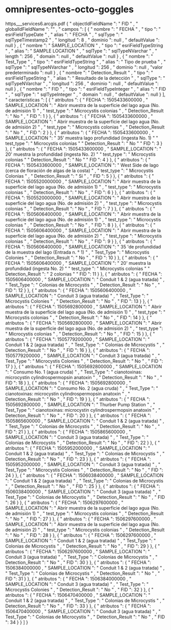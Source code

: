 # omnipresentes-octo-goggles
https___services6.arcgis.pdf
{
" objectIdFieldName ":  " FID " , 
" globalIdFieldName ":  "" ,
" campos ":  [
{
" nombre ":  " FECHA " , 
" tipo ":  " esriFieldTypeDate " , 
" alias ":  " FECHA " , 
" sqlType ":  " sqlTypeTimestamp2 " , 
" longitud ":  8 , 
" dominio ":  null , 
" defaultValue ":  null
 } ,
{
" nombre ":  " SAMPLE_LOCATION " , 
" tipo ":  " esriFieldTypeString " , 
" alias ":  " SAMPLE LOCATION " , 
" sqlType ":  " sqlTypeNVarchar " , 
" length ":  256 , 
" domain ":  null , 
" defaultValue ":  null
 } ,
{
" nombre ":  " Test_Type " , 
" tipo ":  " esriFieldTypeString " , 
" alias ":  " Tipo de prueba " , 
" sqlType ":  " sqlTypeNVarchar " , 
" longitud ":  256 , 
" dominio ":  null , 
"valor predeterminado ":  null
 } ,
{
" nombre ":  " Detection_Result " , 
" tipo ":  " esriFieldTypeString " , 
" alias ":  " Resultado de la detección " , 
" sqlType ":  " sqlTypeNVarchar " , 
" longitud ":  256 , 
" dominio ":  null , 
" defaultValue ":  null
 } ,
{
" nombre ":  " FID " , 
" tipo ":  " esriFieldTypeInteger " , 
" alias ":  " FID " , 
" sqlType ":  " sqlTypeInteger " , 
" domain ":  null , 
" defaultValue ":  null
 }
 ],
" características ":  [
{
" atributos ":  {
" FECHA ":  1505433600000 , 
" SAMPLE_LOCATION ":  " Abrir muestra de la superficie del lago agua (No. de admisión 1) " , 
" test_type ":  " Microcystis colonias " , 
" Detection_Result ":  " No " , 
" FID ":  1
 }
 },
{
" atributos ":  {
" FECHA ":  1505433600000 , 
" SAMPLE_LOCATION ":  " Abrir muestra de la superficie del lago agua (No. de admisión 2) " , 
" test_type ":  " Microcystis colonias " , 
" Detection_Result ":  " No " , 
" FID ":  2
 }
 },
{
" atributos ":  {
" FECHA ":  1505433600000 , 
" SAMPLE_LOCATION ":  " 35' muestra lago profundidad (ingesta No. 1) "
 " test_type ":  " Microcystis colonias "
 " Detection_Result ":  " No "
 " FID ":  3
 }
 },
{
" atributos ":  {
" FECHA ":  1505433600000 , 
" SAMPLE_LOCATION ":  " 20' muestra la profundidad (ingesta No. 2) "
 " test_type ":  " Microcystis colonias "
 " Detection_Result ":  " No "
 " FID ":  4
 }
 },
{
" atributos ":  {
" FECHA ":  1505433600000 , 
" SAMPLE_LOCATION ":  " West Side de lago (cerca de floración de algas de la costa) " , 
" test_type ":  " Microcystis Colonias " , 
" Detection_Result ":  " Sí " , 
" FID ":  5
 }
 },
{
" atributos ":  {
" FECHA ":  1505520000000 , 
" SAMPLE_LOCATION ":  " Abrir muestra de la superficie del lago agua (No. de admisión 1) " , 
" test_type ":  " Microcystis colonias " , 
" Detection_Result ":  " No " , 
" FID ":  6
 }
 },
{
" atributos ":  {
" FECHA ":  1505520000000 , 
" SAMPLE_LOCATION ":  " Abrir muestra de la superficie del lago agua (No. de admisión 2) " , 
" test_type ":  " Microcystis colonias " , 
" Detection_Result ":  " No " , 
" FID ":  7
 }
 },
{
" atributos ":  {
" FECHA ":  1505606400000 , 
" SAMPLE_LOCATION ":  " Abrir muestra de la superficie del lago agua (No. de admisión 1) " , 
" test_type ":  " Microcystis colonias " , 
" Detection_Result ":  " No " , 
" FID ":  8
 }
 },
{
" atributos ":  {
" FECHA ":  1505606400000 , 
" SAMPLE_LOCATION ":  " Abrir muestra de la superficie del lago agua (No. de admisión 2) " , 
" test_type ":  " Microcystis colonias " , 
" Detection_Result ":  " No " , 
" FID ":  9
 }
 },
{
" atributos ":  {
" FECHA ":  1505606400000 , 
" SAMPLE_LOCATION ":  " 35 'de profundidad de la muestra del lago (Entrada n. ° 1) " , 
" Test_Type ":  " Microcystis Colonies " , 
" Detection_Result ":  " No " , 
" FID ":  10
 }
 },
{
" atributos ":  {
" FECHA ":  1505606400000 , 
" SAMPLE_LOCATION ":  " 20' muestra la profundidad (ingesta No. 2) "
 " test_type ":  " Microcystis colonias "
 " Detection_Result ":  " 2 colonias "
 " FID ":  11
 }
 },
{
" atributos ":  {
" FECHA ":  1505606400000 , 
" SAMPLE_LOCATION ":  " Conduit 1 & 2 (agua tratada) " , 
" Test_Type ":  " Colonias de Microcystis " , 
" Detection_Result ":  " No " , 
" FID ":  12
 }
 },
{
" atributos ":  {
" FECHA ":  1505606400000 , 
" SAMPLE_LOCATION ":  " Conduit 3 (agua tratada) " , 
" Test_Type ":  " Microcystis Colonies " , 
" Detection_Result ":  " No " , 
" FID ":  13
 }
 },
{
" atributos ":  {
" FECHA ":  1505692800000 , 
" SAMPLE_LOCATION ":  " Abrir muestra de la superficie del lago agua (No. de admisión 1) " , 
" test_type ":  " Microcystis colonias " , 
" Detection_Result ":  " No " , 
" FID ":  14
 }
 },
{
" atributos ":  {
" FECHA ":  1505692800000 , 
" SAMPLE_LOCATION ":  " Abrir muestra de la superficie del lago agua (No. de admisión 2) " , 
" test_type ":  " Microcystis colonias " , 
" Detection_Result ":  " No " , 
" FID ":  15
 }
 },
{
" atributos ":  {
" FECHA ":  1505779200000 , 
" SAMPLE_LOCATION ":  " Conduit 1 & 2 (agua tratada) " , 
" Test_Type ":  " Colonias de Microcystis " , 
" Detection_Result ":  " No " , 
" FID ":  16
 }
 },
{
" atributos ":  {
" FECHA ":  1505779200000 , 
" SAMPLE_LOCATION ":  " Conduit 3 (agua tratada) " , 
" Test_Type ":  " Microcystis Colonies " , 
" Detection_Result ":  " No " , 
" FID ":  17
 }
 },
{
" atributos ":  {
" FECHA ":  1505692800000 , 
" SAMPLE_LOCATION ":  " Consumo No. 1 (agua cruda) " , 
" Test_Type ":  " cianotoxinas: microcystin cylindrospermopsin anatoxin " , 
" Detection_Result ":  " No " , 
" FID ":  18
 }
 },
{
" atributos ":  {
" FECHA ":  1505692800000 , 
" SAMPLE_LOCATION ":  " Consumo No. 2 (agua cruda) " , 
" Test_Type ":  " cianotoxinas: microcystin cylindrospermopsin anatoxin " , 
" Detection_Result ":  " No " , 
" FID ":  19
 }
 },
{
" atributos ":  {
" FECHA ":  1505692800000 , 
" SAMPLE_LOCATION ":  " Thurber Pump Station " , 
" Test_Type ":  " cianotoxinas: microcystin cylindrospermopsin anatoxin " , 
" Detection_Result ":  " No " , 
" FID ":  20
 }
 },
{
" atributos ":  {
" FECHA ":  1505865600000 , 
" SAMPLE_LOCATION ":  " Conduit 1 & 2 (agua tratada) " , 
" Test_Type ":  " Colonias de Microcystis " , 
" Detection_Result ":  " No " , 
" FID ":  21
 }
 },
{
" atributos ":  {
" FECHA ":  1505865600000 , 
" SAMPLE_LOCATION ":  " Conduit 3 (agua tratada) " , 
" Test_Type ":  " Colonias de Microcystis " , 
" Detection_Result ":  " No " , 
" FID ":  22
 }
 },
{
" atributos ":  {
" FECHA ":  1505952000000 , 
" SAMPLE_LOCATION ":  " Conduit 1 & 2 (agua tratada) " , 
" Test_Type ":  " Colonias de Microcystis " , 
" Detection_Result ":  " No " , 
" FID ":  23
 }
 },
{
" atributos ":  {
" FECHA ":  1505952000000 , 
" SAMPLE_LOCATION ":  " Conduit 3 (agua tratada) " , 
" Test_Type ":  " Microcystis Colonies " , 
" Detection_Result ":  " No " , 
" FID ":  24
 }
 },
{
" atributos ":  {
" FECHA ":  1506038400000 , 
" SAMPLE_LOCATION ":  " Conduit 1 & 2 (agua tratada) " , 
" Test_Type ":  " Colonias de Microcystis " , 
" Detection_Result ":  " No " , 
" FID ":  25
 }
 },
{
" atributos ":  {
" FECHA ":  1506038400000 , 
" SAMPLE_LOCATION ":  " Conduit 3 (agua tratada) " , 
" Test_Type ":  " Colonias de Microcystis " , 
" Detection_Result ":  " No " , 
" FID ":  26
 }
 },
{
" atributos ":  {
" FECHA ":  1506297600000 , 
" SAMPLE_LOCATION ":  " Abrir muestra de la superficie del lago agua (No. de admisión 1) " , 
" test_type ":  " Microcystis colonias " , 
" Detection_Result ":  " No " , 
" FID ":  27
 }
 },
{
" atributos ":  {
" FECHA ":  1506297600000 , 
" SAMPLE_LOCATION ":  " Abrir muestra de la superficie del lago agua (No. de admisión 2) " , 
" test_type ":  " Microcystis colonias " , 
" Detection_Result ":  " No " , 
" FID ":  28
 }
 },
{
" atributos ":  {
" FECHA ":  1506297600000 , 
" SAMPLE_LOCATION ":  " Conduit 1 & 2 (agua tratada) " , 
" Test_Type ":  " Colonias de Microcystis " , 
" Detection_Result ":  " No " , 
" FID ":  29
 }
 },
{
" atributos ":  {
" FECHA ":  1506297600000 , 
" SAMPLE_LOCATION ":  " Conduit 3 (agua tratada) " , 
" Test_Type ":  " Colonias de Microcystis " , 
" Detection_Result ":  " No " , 
" FID ":  30
 }
 },
{
" atributos ":  {
" FECHA ":  1506384000000 , 
" SAMPLE_LOCATION ":  " Conduit 1 & 2 (agua tratada) " , 
" Test_Type ":  " Colonias de Microcystis " , 
" Detection_Result ":  " No " , 
" FID ":  31
 }
 },
{
" atributos ":  {
" FECHA ":  1506384000000 , 
" SAMPLE_LOCATION ":  " Conduit 3 (agua tratada) " , 
" Test_Type ":  " Microcystis Colonies " , 
" Detection_Result ":  " No " , 
" FID ":  32
 }
 },
{
" atributos ":  {
" FECHA ":  1506470400000 , 
" SAMPLE_LOCATION ":  " Conduit 1 & 2 (agua tratada) " , 
" Test_Type ":  " Colonias de Microcystis " , 
" Detection_Result ":  " No " , 
" FID ":  33
 }
 },
{
" atributos ":  {
" FECHA ":  1506470400000 , 
" SAMPLE_LOCATION ":  " Conduit 3 (agua tratada) " , 
" Test_Type ":  " Colonias de Microcystis " , 
" Detection_Result ":  " No " , 
" FID ":  34
 }
 }
]
}
